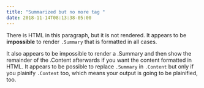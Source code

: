 ```yaml
---
title: "Summarized but no more tag "
date: 2018-11-14T08:13:38-05:00
---
```

There is HTML in this paragraph, but it is not rendered. It appears to be **impossible** to render `.Summary` that is formatted in all cases. 

It also appears to be impossible to render a .Summary and then show the remainder of the .Content afterwards if you want the content formatted in HTML. It appears to be possible to replace `.Summary` in `.Content` but only if you plainify `.Content` too, which means your output is going to be plainified, too.